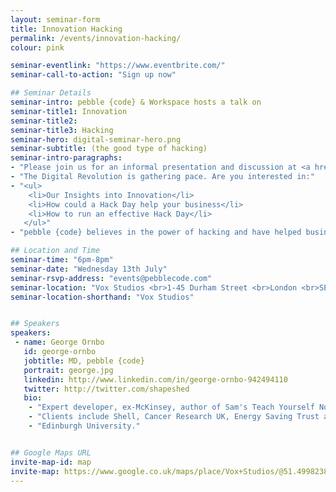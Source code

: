 ```yaml
---
layout: seminar-form
title: Innovation Hacking
permalink: /events/innovation-hacking/
colour: pink

seminar-eventlink: "https://www.eventbrite.com/"
seminar-call-to-action: "Sign up now"

## Seminar Details
seminar-intro: pebble {code} & Workspace hosts a talk on
seminar-title1: Innovation
seminar-title2:
seminar-title3: Hacking
seminar-hero: digital-seminar-hero.png
seminar-subtitle: (the good type of hacking)
seminar-intro-paragraphs:
- "Please join us for an informal presentation and discussion at <a href='http://www.workspace.co.uk/workspaces/vox-studios'>Vox Studios</a> to discuss how hacking can empower your team and drive innovation and growth."
- "The Digital Revolution is gathering pace. Are you interested in:"
- "<ul>
    <li>Our Insights into Innovation</li>
    <li>How could a Hack Day help your business</li>
    <li>How to run an effective Hack Day</li>
   </ul>"
- "pebble {code} believes in the power of hacking and have helped businesses large and small embed it into their culture and use it to kick start innovation."

## Location and Time
seminar-time: "6pm-8pm"
seminar-date: "Wednesday 13th July"
seminar-rsvp-address: "events@pebblecode.com"
seminar-location: "Vox Studios <br>1-45 Durham Street <br>London <br>SE11 5JH"
seminar-location-shorthand: "Vox Studios"


## Speakers
speakers:
 - name: George Ornbo
   id: george-ornbo
   jobtitle: MD, pebble {code}
   portrait: george.jpg
   linkedin: http://www.linkedin.com/in/george-ornbo-942494110
   twitter: http://twitter.com/shapeshed
   bio:
    - "Expert developer, ex-McKinsey, author of Sam's Teach Yourself Node.js in 24 hours and writes for Guardian on technology matters."
    - "Clients include Shell, Cancer Research UK, Energy Saving Trust and Prince's Trust."
    - "Edinburgh University."


## Google Maps URL
invite-map-id: map
invite-map: https://www.google.co.uk/maps/place/Vox+Studios/@51.4998238,-0.1419376,14z/data=!4m8!1m2!2m1!1svox+studios!3m4!1s0x487604ed1fb7e8fd:0xfe81af3650595ee2!8m2!3d51.4859298!4d-0.1185284
---
```


